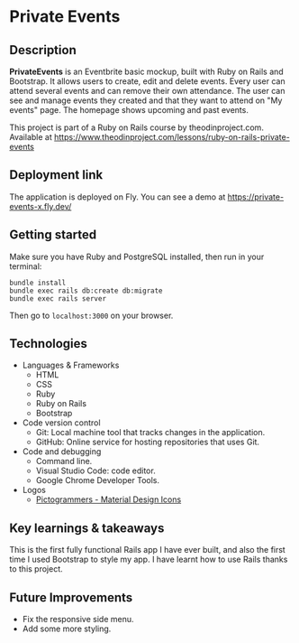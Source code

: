 # Private Events

## Description
**PrivateEvents** is an Eventbrite basic mockup, built with Ruby on Rails and Bootstrap. It allows users to create, edit and delete events. Every user can attend several events and can remove their own attendance. The user can see and manage events they created and that they want to attend on "My events" page. The homepage shows upcoming and past events. 

This project is part of a Ruby on Rails course by theodinproject.com. Available at https://www.theodinproject.com/lessons/ruby-on-rails-private-events

## Deployment link

The application is deployed on Fly. You can see a demo at https://private-events-x.fly.dev/

## Getting started

Make sure you have Ruby and PostgreSQL installed, then run in your terminal:

```
bundle install
bundle exec rails db:create db:migrate
bundle exec rails server
```

Then go to `localhost:3000` on your browser.

## Technologies
* Languages & Frameworks
    * HTML
    * CSS
    * Ruby
    * Ruby on Rails
    * Bootstrap
* Code version control  
    * Git: Local machine tool that tracks changes in the application.
    * GitHub: Online service for hosting repositories that uses Git.
* Code and debugging
    * Command line.
    * Visual Studio Code: code editor.
    * Google Chrome Developer Tools.
* Logos
    * [Pictogrammers - Material Design Icons](https://pictogrammers.com/library/mdi/)

## Key learnings & takeaways

This is the first fully functional Rails app I have ever built, and also the first time I used Bootstrap to style my app.
I have learnt how to use Rails thanks to this project. 

## Future Improvements
* Fix the responsive side menu.
* Add some more styling.
